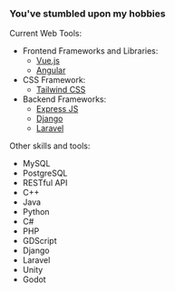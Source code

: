 ### You've stumbled upon my hobbies  

Current Web Tools:
- Frontend Frameworks and Libraries:
    - [Vue.js](https://vuejs.org/)
    - [Angular](https://angular.io/)
- CSS Framework:
    - [Tailwind CSS](https://tailwindcss.com/)
- Backend Frameworks:
    - [Express JS](https://expressjs.com/)
    - [Django](https://www.djangoproject.com/)
    - [Laravel](https://laravel.com/)

Other skills and tools:
- MySQL
- PostgreSQL
- RESTful API
- C++
- Java
- Python
- C#
- PHP
- GDScript
- Django
- Laravel
- Unity
- Godot
